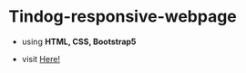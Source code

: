 # Tindog-responsive-webpage

- using **HTML, CSS, Bootstrap5**

- visit  <a href="https://abd-allh.github.io/tindog-responsive-webpage/"> Here! </a>
